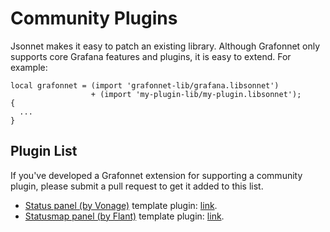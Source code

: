 # Community Plugins

Jsonnet makes it easy to patch an existing library. Although Grafonnet only
supports core Grafana features and plugins, it is easy to extend. For example:

```jsonnet
local grafonnet = (import 'grafonnet-lib/grafana.libsonnet')
                  + (import 'my-plugin-lib/my-plugin.libsonnet');
{
  ...
}
```

## Plugin List

If you've developed a Grafonnet extension for supporting a community plugin,
please submit a pull request to get it added to this list.

* [Status panel (by Vonage)](https://grafana.com/grafana/plugins/vonage-status-panel) template plugin: [link](https://github.com/DifferentialOrange/grafonnet-status-panel).
* [Statusmap panel (by Flant)](https://grafana.com/grafana/plugins/flant-statusmap-panel) template plugin: [link](https://github.com/blablacar/grafonnet-lib-plugins).
